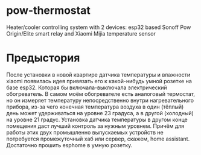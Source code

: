 # pow-thermostat
Heater/cooler controlling system with 2 devices: esp32 based Sonoff Pow Origin/Elite smart relay and Xiaomi Mijia temperature sensor

# Предыстория 
После установки в новой квартире датчика температуры и влажности xiaomi появилась идея привязать его к какой-нибудь умной розетке на базе esp32. Которая бы включала-выключала электрический обогреватель. В самом моём обогревателе есть аналоговый термостат, но он измеряет температуру непосредственно внутри нагревательного прибора, из-за чего конечная температура воздуха в один (тёплый) день может удерживаться на уровне 23 градуса, а в другой (холодный) на уровне 21 градус. Установка датчика температуры в другом конце помещения даст лучший контроль за нужным уровнем. 
Причём для работы этих двух промышленно выпускаемых устройств не потребуется промежуточный хаб или сервер, скажем, home assistant. Достаточно прошить esphome в умную розетку. 

